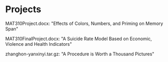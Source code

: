 # Projects

MAT310Project.docx: "Effects of Colors, Numbers, and Priming on Memory Span"

MAT310FinalProject.docx: "A Suicide Rate Model Based on Economic, Violence and Health Indicators"

zhanghon-yanxinyi.tar.gz: "A Procedure is Worth a Thousand Pictures"


